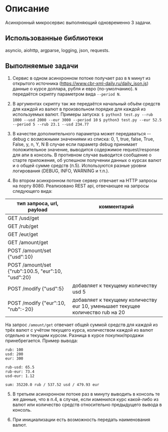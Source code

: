 # Описание

Асинхронный микросервис выполняющий одновременно 3 задачи.

## Использованные библиотеки
asyncio, aiohttp, argparse, logging, json, requests.

## Выполняемые задачи

1. Сервис в одном асинхронном потоке получает раз в `N` минут из открытого источника (https://www.cbr-xml-daily.ru/daily_json.js) данные о курсе доллара, рубля и евро (по-умолчанию). `N` передаётся скрипту параметром вида `--period N`.

2. В аргументах скрипту так же передаётся начальный объём средств для каждой из валют в произвольном порядке для каждой из используемых валют.
Примеры запуска:
`$ python3 test.py --rub 1000 --usd 2000 --eur 3000 --period 10`
`$ python3 test.py --eur 52.5 --period 5 --rub 23.1 --usd 234.77`

3. В качестве дополнительного параметра может передаваться --debug с возможными значениями из списка:
0, 1, true, false, True, False, y, n, Y, N
В случае если параметр debug принимает положительное значение, выводится содержимое request/response для апи в консоль. В противном случае выводится сообщение о старте приложения, об успешном получении данных о курсах валют и о общей сумме средств (п.5). Используются разные уровни логирования (DEBUG, INFO, WARNING и т.п.).

4. Во втором асинхронном потоке сервер отвечает на HTTP запросы на порту 8080. Реализовано REST api, отвечающее на запросы следующего вида:

| тип запроса, url, payload | комментарий |
| ------------ | ------------ |
| GET /usd/get |
| GET /rub/get |
| GET /eur/get |
| GET /amount/get |
| POST /amount/set {"usd":10} |
| POST /amount/set {"rub":100.5, "eur":10, "usd":20} |
| POST /modify {"usd":5} | добавляет к текущему количеству usd 5 |
| POST /modify {"eur":10, "rub":-20} | добавляет к текущему количеству eur 10, уменьшает текущее количество rub на 20 |

На запрос `/amount/get` отвечает общей суммой средств для каждой из трёх валют с учётом текущего курса, количеством каждой из валют отдельно и текущим курсом. Разница в курсе покупки/продажи принебрегается.
Пример вывода:
```
rub: 100
usd: 200
eur: 300

rub-usd: 65.5
rub-eur: 73.4
usd-eur: 1.12

sum: 35220.0 rub / 537.52 usd / 479.93 eur
```

5. В третьем асинхронном потоке раз в минуту выводить в консоль те же данные, что в п.4, в случае, если изменился курс какой-либо из валют или количество средств относительно предыдущего вывода в консоль.

6. При инициализации есть возможность передать наименования валют.
